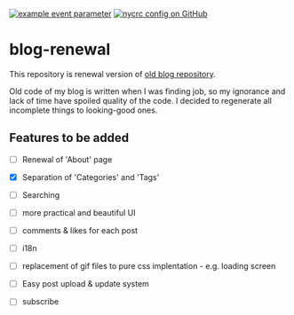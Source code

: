 [![example event parameter](https://github.com/3jins/blog-renewal/actions/workflows/build.yml/badge.svg)](https://github.com/3jins/blog-renewal/actions)
[![nycrc config on GitHub](https://img.shields.io/nycrc/3jins/blog-renewal?config=backend%2F.nycrc&label=Backend%20Branch%20Coverage%20Threshold&preferredThreshold=branches)](https://github.com/3jins/blog-renewal/blob/develop/backend/.nycrc#L6)

# blog-renewal
This repository is renewal version of [old blog repository](https://github.com/3jins/blog.sejin).

Old code of my blog is written when I was finding job, so my ignorance and lack of time have spoiled quality of the code. I decided to regenerate all incomplete things to looking-good ones.


## Features to be added

- [ ] Renewal of 'About' page
- [x] Separation of 'Categories' and 'Tags'
- [ ] Searching
- [ ] more practical and beautiful UI
- [ ] comments & likes for each post
- [ ] i18n
- [ ] replacement of gif files to pure css implentation - e.g. loading screen
- [ ] Easy post upload & update system
- [ ] subscribe

